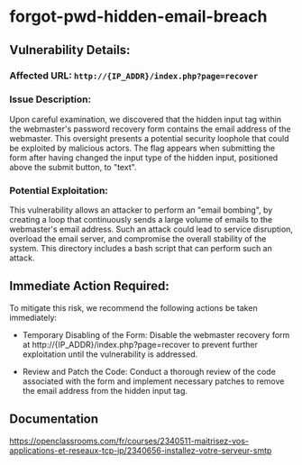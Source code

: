 # forgot-pwd-hidden-email-breach

## Vulnerability Details:

### Affected URL: `http://{IP_ADDR}/index.php?page=recover`

### Issue Description:
Upon careful examination, we discovered that the hidden input tag within the webmaster's password recovery form contains the email address of the webmaster. This oversight presents a potential security loophole that could be exploited by malicious actors.
The flag appears when submitting the form after having changed the input type of the hidden input, positioned above the submit button, to "text".

### Potential Exploitation:
This vulnerability allows an attacker to perform an "email bombing", by creating a loop that continuously sends a large volume of emails to the webmaster's email address. Such an attack could lead to service disruption, overload the email server, and compromise the overall stability of the system.
This directory includes a bash script that can perform such an attack.

## Immediate Action Required:
To mitigate this risk, we recommend the following actions be taken immediately:

* Temporary Disabling of the Form:
	Disable the webmaster recovery form at http://{IP_ADDR}/index.php?page=recover to prevent further exploitation until the vulnerability is addressed.

* Review and Patch the Code:
    Conduct a thorough review of the code associated with the form and implement necessary patches to remove the email address from the hidden input tag.

## Documentation
https://openclassrooms.com/fr/courses/2340511-maitrisez-vos-applications-et-reseaux-tcp-ip/2340656-installez-votre-serveur-smtp
